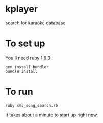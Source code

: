 kplayer
=======

search for karaoke database

# To set up

You'll need ruby 1.9.3

    gem install bundler
    bundle install

# To run

    ruby xml_song_search.rb

It takes about a minute to start up right now.
